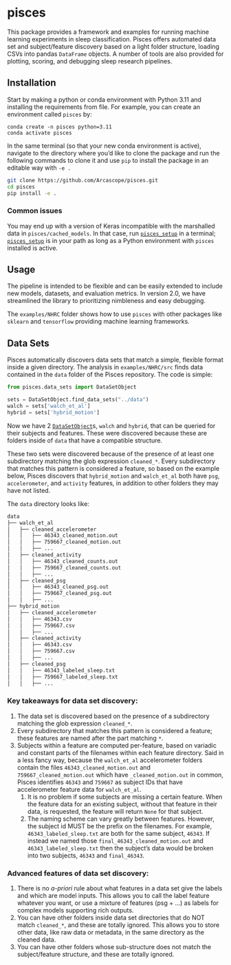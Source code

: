 # pisces

<!-- WARNING: THIS FILE WAS AUTOGENERATED! DO NOT EDIT! -->

This package provides a framework and examples for running machine
learning experiments in sleep classification. Pisces offers automated
data set and subject/feature discovery based on a light folder
structure, loading CSVs into pandas `DataFrame` objects. A number of
tools are also provided for plotting, scoring, and debugging sleep
research pipelines.

## Installation

Start by making a python or conda environment with Python 3.11 and
installing the requirements from file. For example, you can create an
environment called `pisces` by:

``` shell
conda create -n pisces python=3.11
conda activate pisces 
```

In the same terminal (so that your new conda environment is active),
navigate to the directory where you’d like to clone the package and run
the following commands to clone it and use `pip` to install the package
in an editable way with `-e .`

``` sh
git clone https://github.com/Arcascope/pisces.git
cd pisces
pip install -e .
```

### Common issues

You may end up with a version of Keras incompatible with the marshalled
data in `pisces/cached_models`. In that case, run
[`pisces_setup`](https://Arcascope.github.io/pisces/deep_unet_support.html#pisces_setup)
in a terminal;
[`pisces_setup`](https://Arcascope.github.io/pisces/deep_unet_support.html#pisces_setup)
is in your path as long as a Python environment with `pisces` installed
is active.

## Usage

The pipeline is intended to be flexible and can be easily extended to
include new models, datasets, and evaluation metrics. In version 2.0, we
have streamlined the library to prioritizing nimbleness and easy
debugging.

The `examples/NHRC` folder shows how to use `pisces` with other packages
like `sklearn` and `tensorflow` providing machine learning frameworks.

## Data Sets

Pisces automatically discovers data sets that match a simple, flexible
format inside a given directory. The analysis in `examples/NHRC/src`
finds data contained in the `data` folder of the Pisces repository. The
code is simple:

``` python
from pisces.data_sets import DataSetObject

sets = DataSetObject.find_data_sets("../data")
walch = sets['walch_et_al']
hybrid = sets['hybrid_motion']
```

Now we have 2
[`DataSetObject`](https://Arcascope.github.io/pisces/data_sets.html#datasetobject)s,
`walch` and `hybrid`, that can be queried for their subjects and
features. These were discovered because these are folders inside of
`data` that have a compatible structure.

These two sets were discovered because of the presence of at least one
subdirectory matching the glob expression `cleaned_*`. Every
subdirectory that matches this pattern is considered a feature, so based
on the example below, Pisces discovers that `hybrid_motion` and
`walch_et_al` both have `psg`, `accelerometer`, and `activity` features,
in addition to other folders they may have not listed.

The `data` directory looks like:

``` sh
data
├── walch_et_al
│   ├── cleaned_accelerometer
│   │   ├── 46343_cleaned_motion.out
│   │   ├── 759667_cleaned_motion.out
│   │   ├── ...
│   ├── cleaned_activity
│   │   ├── 46343_cleaned_counts.out
│   │   ├── 759667_cleaned_counts.out
│   │   ├── ...
│   ├── cleaned_psg
│   │   ├── 46343_cleaned_psg.out
│   │   ├── 759667_cleaned_psg.out
│   │   ├── ...
├── hybrid_motion
│   ├── cleaned_accelerometer
│   │   ├── 46343.csv
│   │   ├── 759667.csv
│   │   ├── ...
│   ├── cleaned_activity
│   │   ├── 46343.csv
│   │   ├── 759667.csv
│   │   ├── ...
│   ├── cleaned_psg
│   │   ├── 46343_labeled_sleep.txt
│   │   ├── 759667_labeled_sleep.txt
│   │   ├── ...
```

### Key takeaways for data set discovery:

1.  The data set is discovered based on the presence of a subdirectory
    matching the glob expression `cleaned_*`.
2.  Every subdirectory that matches this pattern is considered a
    feature; these features are named after the part matching `*`.
3.  Subjects within a feature are computed per-feature, based on
    variadic and constant parts of the filenames within each feature
    directory. Said in a less fancy way, because the `walch_et_al`
    accelerometer folders contain the files `46343_cleaned_motion.out`
    and `759667_cleaned_motion.out` which have `_cleaned_motion.out` in
    common, Pisces identifies `46343` and `759667` as subject IDs that
    have accelerometer feature data for `walch_et_al`.
    1.  It is no problem if some subjects are missing a certain feature.
        When the feature data for an existing subject, without that
        feature in their data, is requested, the feature will return
        `None` for that subject.
    2.  The naming scheme can vary greatly between features. However,
        the subject id MUST be the prefix on the filenames. For example,
        `46343_labeled_sleep.txt` are both for the same subject,
        `46343`. If instead we named those
        `final_46343_cleaned_motion.out` and `46343_labeled_sleep.txt`
        then the subject’s data would be broken into two subjects,
        `46343` and `final_46343`.

### Advanced features of data set discovery:

1.  There is no *a-priori* rule about what features in a data set give
    the labels and which are model inputs. This allows you to call the
    label feature whatever you want, or use a mixture of features (psg +
    …) as labels for complex models supporting rich outputs.
2.  You can have other folders inside data set directories that do NOT
    match `cleaned_*`, and these are totally ignored. This allows you to
    store other data, like raw data or metadata, in the same directory
    as the cleaned data.
3.  You can have other folders whose sub-structure does not match the
    subject/feature structure, and these are totally ignored.
